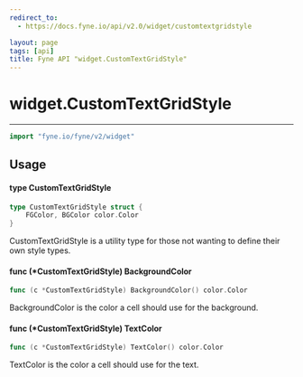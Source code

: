 ```yaml
---
redirect_to:
  - https://docs.fyne.io/api/v2.0/widget/customtextgridstyle

layout: page
tags: [api]
title: Fyne API "widget.CustomTextGridStyle"
---
```



# widget.CustomTextGridStyle
---
```go
import "fyne.io/fyne/v2/widget"
```

## Usage

#### type CustomTextGridStyle

```go
type CustomTextGridStyle struct {
	FGColor, BGColor color.Color
}
```

CustomTextGridStyle is a utility type for those not wanting to define their own style types.

#### func (*CustomTextGridStyle) BackgroundColor

```go
func (c *CustomTextGridStyle) BackgroundColor() color.Color
```
BackgroundColor is the color a cell should use for the background.

#### func (*CustomTextGridStyle) TextColor

```go
func (c *CustomTextGridStyle) TextColor() color.Color
```
TextColor is the color a cell should use for the text.
